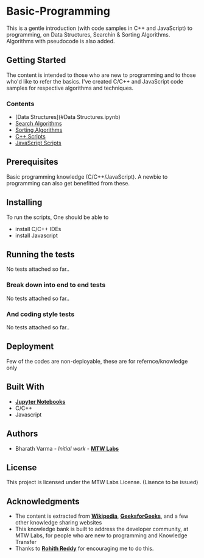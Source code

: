 # Basic-Programming

This is a gentle introduction (with code samples in C++ and JavaScript) to programming, on Data Structures, Searchin & Sorting Algorithms. Algorithms with pseudocode is also added.

## Getting Started

The content is intended to those who are new to programming and to those who'd like to refer the basics. I've created C/C++ and JavaScript code samples for respective algorithms and techniques.

### Contents
* [Data Structures](#Data Structures.ipynb)
* [Search Algorithms](#Searching.ipynb)
* [Sorting Algorithms](#Sorting.ipynb)
* [C++ Scripts](#C++-Scripts)
* [JavaScript Scripts](#JavaSscript-Scripts)

## Prerequisites

Basic programming knowledge (C/C++/JavaScript). A newbie to programming can also get benefitted from these.

## Installing

To run the scripts, One should be able to 
* install C/C++ IDEs
* install Javascript 

## Running the tests

No tests attached so far..

### Break down into end to end tests

No tests attached so far..

### And coding style tests

No tests attached so far..

## Deployment

Few of the codes are non-deployable, these are for refernce/knowledge only

## Built With

* __[Jupyter Notebooks](http://jupyter.org/)__
* C/C++
* Javascript

## Authors

* Bharath Varma - *Initial work* - __[MTW Labs](www.mtwlabs.com)__

## License

This project is licensed under the MTW Labs License. (Lisence to be issued)

## Acknowledgments

* The content is extracted from __[Wikipedia](https://www.wikipedia.org/)__, __[GeeksforGeeks](https://www.geeksforgeeks.org)__, and a few other knowledge sharing websites
* This knowledge bank is built to address the developer community, at MTW Labs, for people who are new to programming and Knowledge Transfer
* Thanks to __[Rohith Reddy](https://www.linkedin.com/in/rohithreddygopu/)__ for encouraging me to do this.
